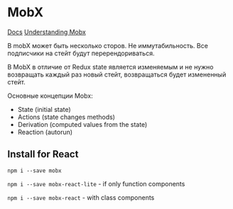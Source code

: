# MobX

[Docs](https://mobx.js.org/README.html)
[Understanding Mobx](https://github.com/jeromepl/understanding-mobx)

В mobX может быть несколько сторов. Не иммутабильность. Все подписчики на стейт будут перерендориваться.

В MobX в отличие от Redux state является изменяемым и не нужно возвращать каждый раз новый стейт, возвращаться будет измененный стейт.

Основные концепции Mobx:

* State (initial state)
* Actions (state changes methods)
* Derivation (computed values from the state)
* Reaction (autorun)

## Install for React

```npm i --save mobx```

```npm i --save mobx-react-lite``` - if only function components

```npm i --save mobx-react``` - with class components

